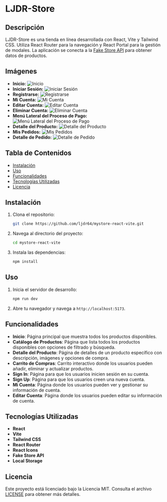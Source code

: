 # LJDR-Store

## Descripción

LJDR-Store es una tienda en línea desarrollada con React, Vite y Tailwind CSS. Utiliza React Router para la navegación y React Portal para la gestión de modales. La aplicación se conecta a la [Fake Store API](https://fakestoreapi.com/) para obtener datos de productos.

## Imágenes

- **Inicio:**
  ![Inicio](public/images/home/home.jpg)
- **Iniciar Sesión:**
  ![Iniciar Sesión](public/images/auth/sign-in.jpg)
- **Registrarse:**
  ![Registrarse](public/images/auth/sign-up.jpg)
- **Mi Cuenta:**
  ![Mi Cuenta](public/images/account/my-account.jpg)
- **Editar Cuenta:**
  ![Editar Cuenta](public/images/account/edit-account.jpg)
- **Eliminar Cuenta:**
  ![Eliminar Cuenta](public/images/account/delete-account.jpg)
- **Menú Lateral del Proceso de Pago:**
  ![Menú Lateral del Proceso de Pago](public/images/checkout/checkout-side-menu.jpg)
- **Detalle del Producto:**
  ![Detalle del Producto](public/images/product/product-detail.jpg)
- **Mis Pedidos:**
  ![Mis Pedidos](public/images/orders/my-orders.jpg)
- **Detalle de Pedido:**
  ![Detalle de Pedido](public/images/orders/my-orders-id.jpg)

## Tabla de Contenidos

- [Instalación](#instalación)
- [Uso](#uso)
- [Funcionalidades](#funcionalidades)
- [Tecnologías Utilizadas](#tecnologías-utilizadas)
- [Licencia](#licencia)

## Instalación

1. Clona el repositorio:

   ```sh
   git clone https://github.com/ljdr64/mystore-react-vite.git
   ```

2. Navega al directorio del proyecto:

   ```sh
   cd mystore-react-vite
   ```

3. Instala las dependencias:
   ```sh
   npm install
   ```

## Uso

1. Inicia el servidor de desarrollo:

   ```sh
   npm run dev
   ```

2. Abre tu navegador y navega a `http://localhost:5173`.

## Funcionalidades

- **Inicio**: Página principal que muestra todos los productos disponibles.
- **Catálogo de Productos**: Página que lista todos los productos disponibles con opciones de filtrado y búsqueda.
- **Detalle del Producto**: Página de detalles de un producto específico con descripción, imágenes y opciones de compra.
- **Carrito de Compras**: Carrito interactivo donde los usuarios pueden añadir, eliminar y actualizar productos.
- **Sign In**: Página para que los usuarios inicien sesión en su cuenta.
- **Sign Up**: Página para que los usuarios creen una nueva cuenta.
- **Mi Cuenta**: Página donde los usuarios pueden ver y gestionar su información de cuenta.
- **Editar Cuenta**: Página donde los usuarios pueden editar su información de cuenta.

## Tecnologías Utilizadas

- **React**
- **Vite**
- **Tailwind CSS**
- **React Router**
- **React Icons**
- **Fake Store API**
- **Local Storage**

## Licencia

Este proyecto está licenciado bajo la Licencia MIT. Consulta el archivo [LICENSE](LICENSE) para obtener más detalles.
